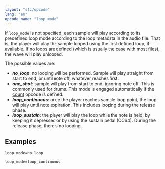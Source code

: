 ```yaml
---
layout: "sfz/opcode"
lang: "en"
opcode_name: "loop_mode"
---
```

If `loop_mode` is not specified, each sample will play according to its predefined
loop mode according to the loop metadata in the audio file. That is, the player
will play the sample looped using the first defined loop, if available. If no
loops are defined (which is usually the case with most files), the wave will
play unlooped.

The possible values are:

- ***no_loop***: no looping will be performed. Sample will play straight from start
                to end, or until note off, whatever reaches first.
- ***one_shot***: sample will play from start to end, ignoring note off.
                This is commonly used for drums.
                This mode is engaged automatically if the [count](count) opcode
                is defined.
- ***loop_continuous***: once the player reaches sample loop point,
                        the loop will play until note expiration. This includes looping during the release phase.
- ***loop_sustain***: the player will play the loop while the note is held, by keeping
                    it depressed or by using the sustain pedal (CC64). During the release phase, there's no looping.

## Examples

```
loop_mode=no_loop

loop_mode=loop_continuous
```
